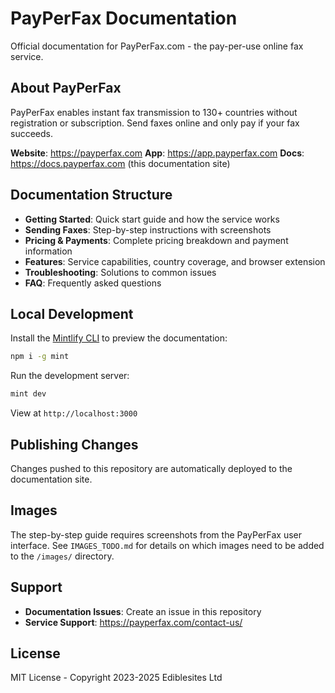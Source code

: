 # PayPerFax Documentation

Official documentation for PayPerFax.com - the pay-per-use online fax service.

## About PayPerFax

PayPerFax enables instant fax transmission to 130+ countries without registration or subscription. Send faxes online and only pay if your fax succeeds.

**Website**: https://payperfax.com
**App**: https://app.payperfax.com
**Docs**: https://docs.payperfax.com (this documentation site)

## Documentation Structure

- **Getting Started**: Quick start guide and how the service works
- **Sending Faxes**: Step-by-step instructions with screenshots
- **Pricing & Payments**: Complete pricing breakdown and payment information
- **Features**: Service capabilities, country coverage, and browser extension
- **Troubleshooting**: Solutions to common issues
- **FAQ**: Frequently asked questions

## Local Development

Install the [Mintlify CLI](https://www.npmjs.com/package/mint) to preview the documentation:

```bash
npm i -g mint
```

Run the development server:

```bash
mint dev
```

View at `http://localhost:3000`

## Publishing Changes

Changes pushed to this repository are automatically deployed to the documentation site.

## Images

The step-by-step guide requires screenshots from the PayPerFax user interface. See `IMAGES_TODO.md` for details on which images need to be added to the `/images/` directory.

## Support

- **Documentation Issues**: Create an issue in this repository
- **Service Support**: https://payperfax.com/contact-us/

## License

MIT License - Copyright 2023-2025 Ediblesites Ltd
